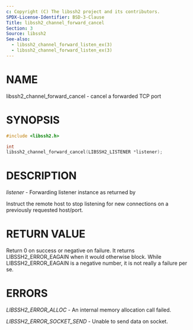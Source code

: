 ```yaml
---
c: Copyright (C) The libssh2 project and its contributors.
SPDX-License-Identifier: BSD-3-Clause
Title: libssh2_channel_forward_cancel
Section: 3
Source: libssh2
See-also:
  - libssh2_channel_forward_listen_ex(3)
  - libssh2_channel_forward_listen_ex(3)
---
```


# NAME

libssh2_channel_forward_cancel - cancel a forwarded TCP port

# SYNOPSIS

~~~c
#include <libssh2.h>

int
libssh2_channel_forward_cancel(LIBSSH2_LISTENER *listener);
~~~

# DESCRIPTION

*listener* - Forwarding listener instance as returned by

Instruct the remote host to stop listening for new connections on a previously
requested host/port.

# RETURN VALUE

Return 0 on success or negative on failure. It returns
LIBSSH2_ERROR_EAGAIN when it would otherwise block. While
LIBSSH2_ERROR_EAGAIN is a negative number, it is not really a failure per se.

# ERRORS

*LIBSSH2_ERROR_ALLOC* - An internal memory allocation call failed.

*LIBSSH2_ERROR_SOCKET_SEND* - Unable to send data on socket.
